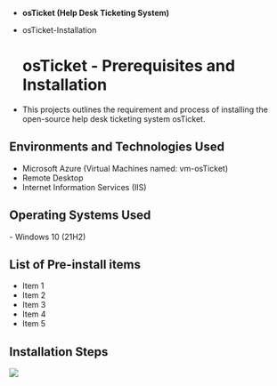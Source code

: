 - <b>osTicket (Help Desk Ticketing System)</b>
- osTicket-Installation

  <h1>osTicket - Prerequisites and Installation</h1>
 - This projects outlines the requirement and process of installing the open-source help desk ticketing system osTicket.<br />


<h2>Environments and Technologies Used</h2>

- Microsoft Azure (Virtual Machines named: vm-osTicket)
- Remote Desktop
- Internet Information Services (IIS)

<h2>Operating Systems Used </h2>
- Windows 10</b> (21H2)

<h2>List of Pre-install items</h2>

- Item 1
- Item 2
- Item 3
- Item 4
- Item 5

<h2>Installation Steps</h2>

<p>
<img src=
</p>
<p>

